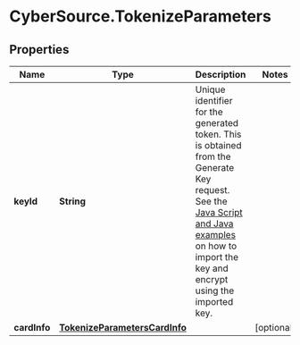 # CyberSource.TokenizeParameters

## Properties
Name | Type | Description | Notes
------------ | ------------- | ------------- | -------------
**keyId** | **String** | Unique identifier for the generated token. This is obtained from the Generate Key request. See the [Java Script and Java examples](http://apps.cybersource.com/library/documentation/dev_guides/Secure_Acceptance_Flex/Key/html) on how to import the key and encrypt using the imported key. | 
**cardInfo** | [**TokenizeParametersCardInfo**](TokenizeParametersCardInfo.md) |  | [optional] 



